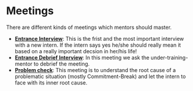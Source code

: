 # Meetings

There are different kinds of meetings which mentors should master.

- [**Entrance Interview**](/meetings/meeting-entrance-interview.md): This is the frist and the most important interview with a new intern. If the intern says yes he/she should really mean it based on a really important decsion in her/his life!
- [**Entrance Debrief Interview**](/meetings/meeting-entrance-interview-debrief.md): In this meeting we ask the under-training-mentor to debrief the meeting. 
- [**Problem check**](/meetings/meeting-problem-check): This meeting is to understand the root cause of a problematic situation (mostly Commitment-Break) and let the intern to face with its inner root cause.

